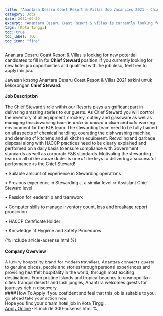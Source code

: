 ```yaml
---
title: "Anantara Desaru Coast Resort & Villas Job Vacancies 2021 - Chief Steward" 
category: Jobs 
date: 2021-06-25 
excerpt: "Anantara Desaru Coast Resort & Villas is currently looking for suitable person to fill in the Chief Steward which positioned at Kota Tinggi" 
tags: [Kota Tinggi] 
toc: true 
toc_label: TOC 
toc_icon: "fire" 
--- 
```


<p>Anantara Desaru Coast Resort & Villas is looking for new potential candidates to fill in for <b>Chief Steward</b> position. If you currently looking for new hotel job opportunities and qualified with the job desc, feel free to apply this job.
</p>Jawatan kosong Anantara Desaru Coast Resort & Villas 2021 terkini untuk kekosongan <b>Chief Steward</b>. 
<div><div><h4>Job Description</h4></div><div><div><span><div><p>The Chief Steward&#8217;s role within our Resorts plays a significant part in delivering amazing stories to our guests. As Chief Steward you will control the inventory of all equipment, crockery, cutlery and glassware as well as managing the stewarding team in order to ensure a clean and safe working environment for the F&amp;B team. The stewarding team need to be fully trained on all aspects of chemical handling, operating the dish washing machine, and cleaning of kitchens and all kitchen equipment. Recycling and garbage disposal along with HACCP practices need to be clearly explained and performed on a daily basis to ensure compliance with Government standards as well as corporate F&amp;B standards. Motivating the stewarding team on all of the above duties is one of the keys to delivering a successful performance as the Chief Steward!</p><p>&#8226; Suitable amount of experience in Stewarding operations</p><p>&#8226; Previous experience in Stewarding at a similar level or Assistant Chief Steward level</p><p>&#8226; Passion for leadership and teamwork</p><p>&#8226; Computer skills to manage inventory count, loss and breakage report production</p><p>&#8226; HACCP Certificate Holder</p><p>&#8226; Knowledge of Hygiene and Safety Procedures</p></div></span></div></div></div> 
{% include article-adsense.html %} 
<div><div><h4>Company Overview</h4></div><div><div><span><div><div>A luxury hospitality brand for modern travellers, Anantara connects guests to genuine places, people and stories through personal experiences and providing heartfelt hospitality in the world, through most exciting destinations. From pristine islands and tropical beaches to cosmopolitan cities, tranquil deserts and lush jungles, Anantara welcomes guests for journeys rich in discovery.</div></div></span></div></div></div> 
#### How To Apply 
If you confident and feel that this job is suitable to you, go ahead take your action now. <br/> 
Hope you find your dream hotel job in Kota Tinggi. <br/> 
<a href="https://www.jobstreet.com.my/en/job/chief-steward-4599151?jobId=jobstreet-my-job-4599151" class="btn btn--info" target="_blank" rel="nofollow noopenner">Apply Online</a> 
{% include 300-adsense.html %} 